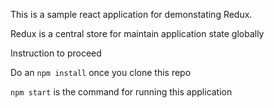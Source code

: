 This is a sample react application for demonstating Redux.

Redux is a central store for maintain application state globally

Instruction to proceed 

Do an `npm install` once you clone this repo

`npm start` is the command for running this application

